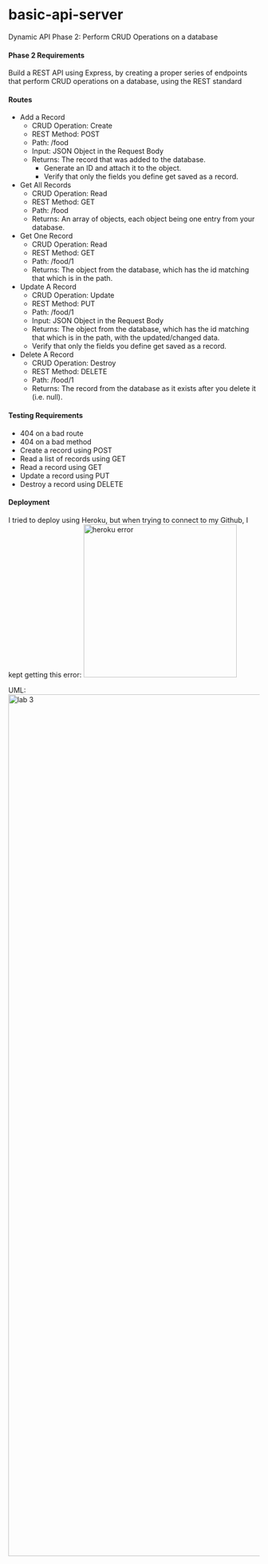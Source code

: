 # basic-api-server

Dynamic API Phase 2: Perform CRUD Operations on a database


#### Phase 2 Requirements

Build a REST API using Express, by creating a proper series of endpoints that perform CRUD operations on a database, using the REST standard

#### Routes

- Add a Record
  - CRUD Operation: Create
  - REST Method: POST
  - Path: /food
  - Input: JSON Object in the Request Body
  - Returns: The record that was added to the database.
    - Generate an ID and attach it to the object.
    - Verify that only the fields you define get saved as a record.
- Get All Records
  - CRUD Operation: Read
  - REST Method: GET
  - Path: /food
  - Returns: An array of objects, each object being one entry from your database.
- Get One Record
  - CRUD Operation: Read
  - REST Method: GET
  - Path: /food/1
  - Returns: The object from the database, which has the id matching that which is in the path.
- Update A Record
  - CRUD Operation: Update
  - REST Method: PUT
  - Path: /food/1
  - Input: JSON Object in the Request Body
  - Returns: The object from the database, which has the id matching that which is in the path, with the updated/changed data.
  - Verify that only the fields you define get saved as a record.
- Delete A Record
  - CRUD Operation: Destroy
  - REST Method: DELETE
  - Path: /food/1
  - Returns: The record from the database as it exists after you delete it (i.e. null).

#### Testing Requirements

- 404 on a bad route
- 404 on a bad method
- Create a record using POST
- Read a list of records using GET
- Read a record using GET
- Update a record using PUT
- Destroy a record using DELETE

#### Deployment

I tried to deploy using Heroku, but when trying to connect to my Github, I kept getting this error:
<img width="307" alt="heroku error" src="https://user-images.githubusercontent.com/91757275/163764894-590a0cb7-8bc9-4911-a98c-8b58582da59e.png">

UML:
<img width="1728" alt="lab 3" src="https://user-images.githubusercontent.com/91757275/163695220-3b1229af-eccc-4f69-b2ae-7f0df2bcab07.png">


